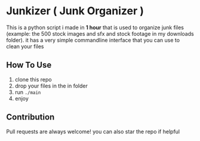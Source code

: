 # Junkizer ( Junk Organizer )
This is a python script i made in **1 hour** that is used to organize junk files (example: the 500 stock images and sfx and stock footage in my downloads folder). it has a very simple commandline interface that you can use to clean your files

## How To Use
1. clone this repo
2. drop your files in the in folder
3. run `./main`
4. enjoy

## Contribution
Pull requests are always welcome! you can also star the repo if helpful